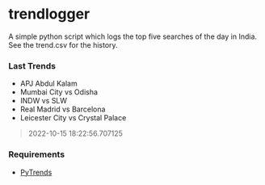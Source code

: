 # trendlogger
A simple python script which logs the top five searches of the day in India.<br>See the trend.csv for the history.<br>

<!-- Last Trends -->
### Last Trends
* APJ Abdul Kalam
* Mumbai City vs Odisha
* INDW vs SLW
* Real Madrid vs Barcelona
* Leicester City vs Crystal Palace
> 2022-10-15 18:22:56.707125

<!-- Requirements -->
### Requirements
* [PyTrends](https://github.com/dreyco676/pytrends)
